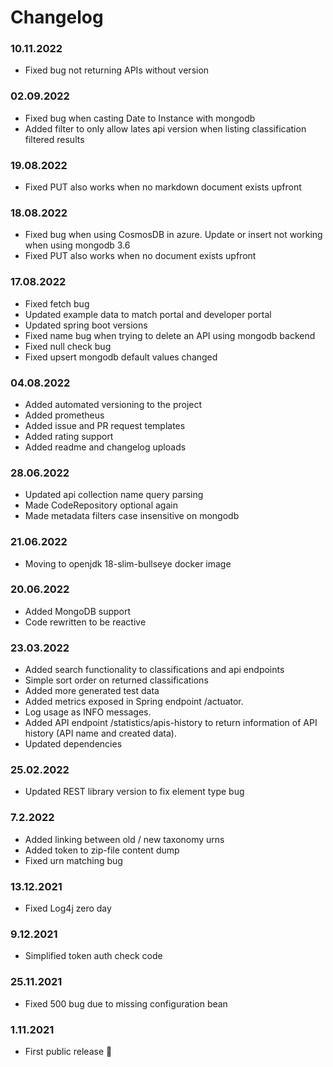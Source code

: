 Changelog
===

### 10.11.2022
- Fixed bug not returning APIs without version

### 02.09.2022
- Fixed bug when casting Date to Instance with mongodb
- Added filter to only allow lates api version when listing classification filtered results

### 19.08.2022
- Fixed PUT also works when no markdown document exists upfront

### 18.08.2022
- Fixed bug when using CosmosDB in azure. Update or insert not working when using mongodb 3.6
- Fixed PUT also works when no document exists upfront

### 17.08.2022
- Fixed fetch bug
- Updated example data to match portal and developer portal
- Updated spring boot versions
- Fixed name bug when trying to delete an API using mongodb backend
- Fixed null check bug
- Fixed upsert mongodb default values changed

### 04.08.2022
- Added automated versioning to the project
- Added prometheus
- Added issue and PR request templates
- Added rating support
- Added readme and changelog uploads

### 28.06.2022
- Updated api collection name query parsing
- Made CodeRepository optional again
- Made metadata filters case insensitive on mongodb

### 21.06.2022
- Moving to openjdk 18-slim-bullseye docker image

### 20.06.2022
- Added MongoDB support
- Code rewritten to be reactive

### 23.03.2022
- Added search functionality to classifications and api endpoints
- Simple sort order on returned classifications
- Added more generated test data
- Added metrics exposed in Spring endpoint /actuator. 
- Log usage as INFO messages. 
- Added API endpoint /statistics/apis-history to return information of API history (API name and created data).
- Updated dependencies

### 25.02.2022
- Updated REST library version to fix element type bug

### 7.2.2022
- Added linking between old / new taxonomy urns
- Added token to zip-file content dump
- Fixed urn matching bug

### 13.12.2021
- Fixed Log4j zero day

### 9.12.2021
- Simplified token auth check code

### 25.11.2021
- Fixed 500 bug due to missing configuration bean

### 1.11.2021
- First public release 🎉